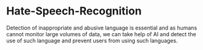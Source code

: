 # Hate-Speech-Recognition
 Detection of inappropriate and abusive language is essential and as humans cannot monitor large volumes of data, we can take help of AI and detect the use of such language and prevent users from using such languages.
